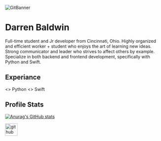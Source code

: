 ![GitBanner](https://user-images.githubusercontent.com/68653294/116824818-35072880-ab5a-11eb-8d64-543a7717e218.png)


# Darren Baldwin
Full-time student and Jr developer from Cincinnati, Ohio. Highly organized and efficient worker + student who enjoys the art of learning new ideas. Strong communicator and leader who strives to affect others by example. Specialize in both backend and frontend development, specifically with Python and Swift. 

## Experiance 
<> Python 
<> Swift

## Profile Stats
[![Anurag's GitHub stats](https://github-readme-stats.vercel.app/api?username=Devd0)](https://github.com/anuraghazra/github-readme-stats)

[<img src='https://cdn.jsdelivr.net/npm/simple-icons@3.0.1/icons/github.svg' alt='github' height='40'>](https://github.com/Devd0)  




